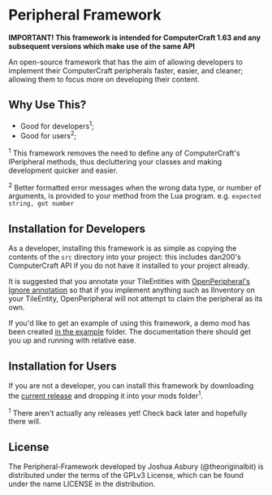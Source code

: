 Peripheral Framework
====================

**IMPORTANT! This framework is intended for ComputerCraft 1.63 and any subsequent versions which make use of the same API**

An open-source framework that has the aim of allowing developers to implement their ComputerCraft peripherals faster, easier, and cleaner; allowing them to focus more on developing their content.

Why Use This?
-------------

- Good for developers<sup>1</sup>;
- Good for users<sup>2</sup>;


<sup>1</sup> This framework removes the need to define any of ComputerCraft's IPeripheral methods, thus decluttering your classes and making development quicker and easier.

<sup>2</sup> Better formatted error messages when the wrong data type, or number of arguments, is provided to your method from the Lua program. e.g. `expected string, got number`

Installation for Developers
--------------

As a developer, installing this framework is as simple as copying the contents of the `src` directory into your project: this includes dan200's ComputerCraft API if you do not have it installed to your project already.

It is suggested that you annotate your TileEntities with [OpenPeripheral's Ignore annotation](https://github.com/OpenMods/OpenPeripheral/blob/master/src/main/java/openperipheral/api/Ignore.java) so that if you implement anything such as IInventory on your TileEntity, OpenPeripheral will not attempt to claim the peripheral as its own.

If you'd like to get an example of using this framework, a demo mod has been created [in the example](https://github.com/theoriginalbit/Peripheral-Framework/tree/master/example) folder. The documentation there should get you up and running with relative ease.


Installation for Users
--------------

If you are not a developer, you can install this framework by downloading the [current release](https://github.com/theoriginalbit/Peripheral-Framework/releases) and dropping it into your mods folder<sup>1</sup>. 

<sup>1</sup> There aren't actually any releases yet! Check back later and hopefully there will.


License
-------

The Peripheral-Framework developed by Joshua Asbury (@theoriginalbit) is distributed under the terms of the GPLv3 License, which can be found under the name LICENSE in the distribution.